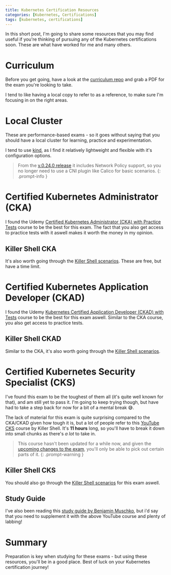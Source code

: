 ```yaml
---
title: Kubernetes Certification Resources
categories: [Kubernetes, Certifications]
tags: [kubernetes, certifications]
---
```


In this short post, I'm going to share some resources that you may find useful if you're thinking of pursuing any of the Kubernetes certifications soon. These are what have worked for me and many others.

# Curriculum

Before you get going, have a look at the [curriculum repo](https://github.com/cncf/curriculum) and grab a PDF for the exam you're looking to take.

I tend to like having a local copy to refer to as a reference, to make sure I'm focusing in on the right areas.

# Local Cluster

These are performance-based exams - so it goes without saying that you should have a local cluster for learning, practice and experimentation.

I tend to use [kind](https://kind.sigs.k8s.io/), as I find it relatively lightweight and flexible with it's configuration options.

> From the [v.0.24.0 release](https://github.com/kubernetes-sigs/kind/releases/tag/v0.24.0) it includes Network Policy support, so you no longer need to use a CNI plugin like Calico for basic scenarios.
{: .prompt-info }

# Certified Kubernetes Administrator (CKA)

I found the Udemy [Certified Kubernetes Administrator (CKA) with Practice Tests](https://www.udemy.com/course/certified-kubernetes-administrator-with-practice-tests/) course to be the best for this exam. The fact that you also get access to practice tests with it aswell makes it worth the money in my opinion.

## Killer Shell CKA

It's also worth going through the [Killer Shell scenarios](https://killercoda.com/cka). These are free, but have a time limit.

# Certified Kubernetes Application Developer (CKAD)

I found the Udemy [Kubernetes Certified Application Developer (CKAD) with Tests](https://www.udemy.com/course/certified-kubernetes-application-developer/) course to be the best for this exam aswell. Similar to the CKA course, you also get access to practice tests.

## Killer Shell CKAD

Similar to the CKA, it's also worth going through the [Killer Shell scenarios](https://killercoda.com/killer-shell-ckad).

# Certified Kubernetes Security Specialist (CKS)

I've found this exam to be the toughest of them all (it's quite well known for that), and am still yet to pass it. I'm going to keep trying though, but have had to take a step back for now for a bit of a mental break 😅.

The lack of material for this exam is quite surprising compared to the CKA/CKAD given how tough it is, but a lot of people refer to this [YouTube CKS](https://youtu.be/d9xfB5qaOfg?si=xPbBVR9_Pts6kk-p) course by Killer Shell. It's **11 hours** long, so you'll have to break it down into small chunks as there's _a lot_ to take in.

> This course hasn't been updated for a while now, and given the [upcoming changes to the exam](https://training.linuxfoundation.org/cks-program-changes/), you'll only be able to pick out certain parts of it.
{: .prompt-warning }

## Killer Shell CKS

You should also go through the [Killer Shell scenarios](https://killercoda.com/killer-shell-cks) for this exam aswell.

## Study Guide

I've also been reading this [study guide by Benjamin Muschko](https://amzn.eu/d/6KReKUL), but i'd say that you need to supplement it with the above YouTube course and plenty of labbing!

# Summary

Preparation is key when studying for these exams - but using these resources, you'll be in a good place. Best of luck on your Kubernetes certification journey!
